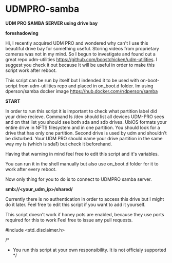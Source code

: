 # UDMPRO-samba

**UDM PRO SAMBA SERVER using drive bay**

**foreshadowing**

Hi, I recently acquired UDM PRO and wondered why can't I use this beautiful drive bay for something useful. Storing videos from proprietary cameras was not in my mind. So I begun to investigate and found out a great repo udm-utilities https://github.com/boostchicken/udm-utilities. I suggest you check it out because It will be useful in order to make this script work after reboot.

This script can be run by itself but I indended it to be used with on-boot-script from udm-utilities repo and placed in on_boot.d folder. Im using dperson/samba docker image https://hub.docker.com/r/dperson/samba

**START**

In order to run this script it is important to check what partition label did your drive recieve. Command ls /dev should list all devices UDM-PRO sees and on that list you should see both sda and sdb drives. UbiOS formats your entire drive in NFTS filesystem and in one partition. You should look for a drive that has only one partition. Second drive is used by udm and shouldn't be disturbed. Your UDM PRO should name your drive partition in the same way my is (which is sda1) but check it beforehand.

Having that warning in mind feel free to edit this script and it's variables.

You can run it in the shell manually but also use on_boot.d folder for it to work after every reboot.

Now only thing for you to do is to connect to UDMPRO samba server.

**smb://<your_udm_ip>/shared/**

Currently there is no authentication in order to access this drive but I might do it later. Feel free to edit this script if you want to add it yourself.

This script doesn't work if honey pots are enabled, because they use ports required for this to work Feel free to issue any pull requests.

#include <std_disclaimer.h>

/*
* You run this script at your own responsibility. It is not officialy supported
*/
